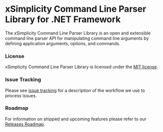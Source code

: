# xSimplicity Command Line Parser Library for .NET Framework
The xSimplicity Command Line Parser Library is an open and extensible command line parser API for manipulating command line arguments by defining application arguments, options, and commands.

### License
xSimplicity Command Line Parser Library is licensed under the [MIT license](LICENSE.md).

### Issue Tracking
Please see [issue tracking](docs/issuetracking.md) for a description of the workflow we use to process issues.

### Roadmap
For information on shipped and upcoming features please refer to our [Releases Roadmap](docs/roadmap.md).
